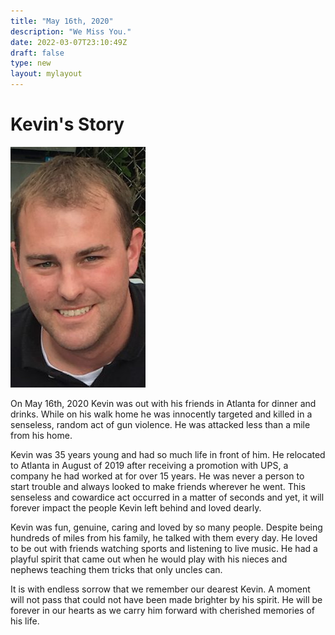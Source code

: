 ```yaml
---
title: "May 16th, 2020"
description: "We Miss You."
date: 2022-03-07T23:10:49Z
draft: false
type: new
layout: mylayout
---
```


# Kevin's Story

![kevin](kevin.jpg#floatright 'kevin') 

On May 16th, 2020 Kevin was out with his friends in Atlanta for dinner and drinks. While on his walk home he was innocently targeted and killed in a senseless, random act of gun violence. He was attacked less than a mile from his home. 

Kevin was 35 years young and had so much life in front of him. He relocated to Atlanta in August of 2019 after receiving a promotion with UPS, a company he had worked at for over 15 years. He was never a person to start trouble and always looked to make friends wherever he went. This senseless and cowardice act occurred in a matter of seconds and yet, it will forever impact the people Kevin left behind and loved dearly.

Kevin was fun, genuine, caring and loved by so many people. Despite being hundreds of miles from his family, he talked with them every day. He loved to be out with friends watching sports and listening to live music. He had a playful spirit that came out when he would play with his nieces and nephews teaching them tricks that only uncles can.

It is with endless sorrow that we remember our dearest Kevin. A moment will not pass that could not have been made brighter by his spirit. He will be forever in our hearts as we carry him forward with cherished memories of his life.